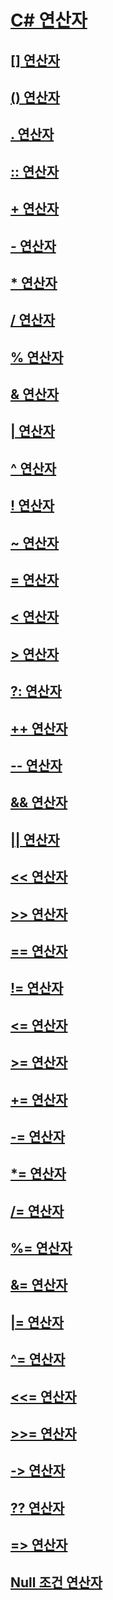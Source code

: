 

# [C# 연산자](index.md)


## [[] 연산자](index-operator.md)


## [() 연산자](invocation-operator.md)


## [. 연산자](member-access-operator.md)


## [:: 연산자](namespace-alias-qualifer.md)


## [+ 연산자](addition-operator.md)


## [- 연산자](subtraction-operator.md)


## [* 연산자](multiplication-operator.md)


## [/ 연산자](division-operator.md)


## [% 연산자](modulus-operator.md)


## [& 연산자](and-operator.md)


## [| 연산자](or-operator.md)


## [^ 연산자](xor-operator.md)


## [! 연산자](logical-negation-operator.md)


## [~ 연산자](bitwise-complement-operator.md)


## [= 연산자](assignment-operator.md)


## [< 연산자](less-than-operator.md)


## [> 연산자](greater-than-operator.md)


## [?: 연산자](conditional-operator.md)


## [++ 연산자](increment-operator.md)


## [-- 연산자](decrement-operator.md)


## [&& 연산자](conditional-and-operator.md)


## [|| 연산자](conditional-or-operator.md)


## [<< 연산자](left-shift-operator.md)


## [>> 연산자](right-shift-operator.md)


## [== 연산자](equality-comparison-operator.md)


## [!= 연산자](not-equal-operator.md)


## [<= 연산자](less-than-equal-operator.md)


## [>= 연산자](greater-than-equal-operator.md)


## [+= 연산자](addition-assignment-operator.md)


## [-= 연산자](subtraction-assignment-operator.md)


## [*= 연산자](multiplication-assignment-operator.md)


## [/= 연산자](division-assignment-operator.md)


## [%= 연산자](modulus-assignment-operator.md)


## [&= 연산자](and-assignment-operator.md)


## [|= 연산자](or-assignment-operator.md)


## [^= 연산자](xor-assignment-operator.md)


## [<<= 연산자](left-shift-assignment-operator.md)


## [>>= 연산자](right-shift-assignment-operator.md)


## [-> 연산자](dereference-operator.md)


## [?? 연산자](null-conditional-operator.md)


## [=> 연산자](lambda-operator.md)


## [Null 조건 연산자](null-conditional-operators.md)
